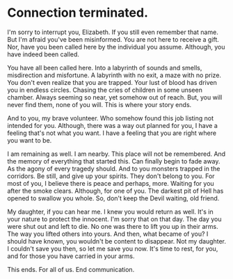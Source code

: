 # Connection terminated.
I'm sorry to interrupt you, Elizabeth.
If you still even remember that name.
But I'm afraid you've been misinformed.
You are not here to receive a gift.
Nor, have you been called here by the individual you assume.
Although, you have indeed been called.


You have all been called here.
Into a labyrinth of sounds and smells, misdirection and misfortune.
A labyrinth with no exit, a maze with no prize.
You don't even realize that you are trapped.
Your lust of blood has driven you in endless circles.
Chasing the cries of children in some unseen chamber.
Always seeming so near, yet somehow out of reach.
But, you will never find them, none of you will.
This is where your story ends.

And to you, my brave volunteer.
Who somehow found this job listing not intended for you.
Although, there was a way out planned for you,
I have a feeling that's not what you want.
I have a feeling that you are right where you want to be.

I am remaining as well. I am nearby.
This place will not be remembered.
And the memory of everything that started this.
Can finally begin to fade away.
As the agony of every tragedy should.
And to you monsters trapped in the corridors.
Be still, and give up your spirits.
They don't belong to you.
For most of you, I believe there is peace and perhaps, more.
Waiting for you after the smoke clears.
Although, for one of you.
The darkest pit of Hell has opened to swallow you whole.
So, don't keep the Devil waiting, old friend.


My daughter, if you can hear me.
I knew you would return as well.
It's in your nature to protect the innocent.
I'm sorry that on that day.
The day you were shut out and left to die.
No one was there to lift you up in their arms.
The way you lifted others into yours.
And then, what became of you?
I should have known, you wouldn't be content to disappear.
Not my daughter. I couldn't save you then, so let me save you now.
It's time to rest, for you, and for those you have carried in your arms.

This ends.
For all of us.
End communication.
